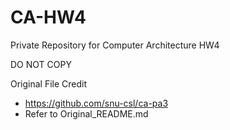 # CA-HW4

Private Repository for Computer Architecture HW4

DO NOT COPY

Original File Credit

- https://github.com/snu-csl/ca-pa3
- Refer to Original_README.md
